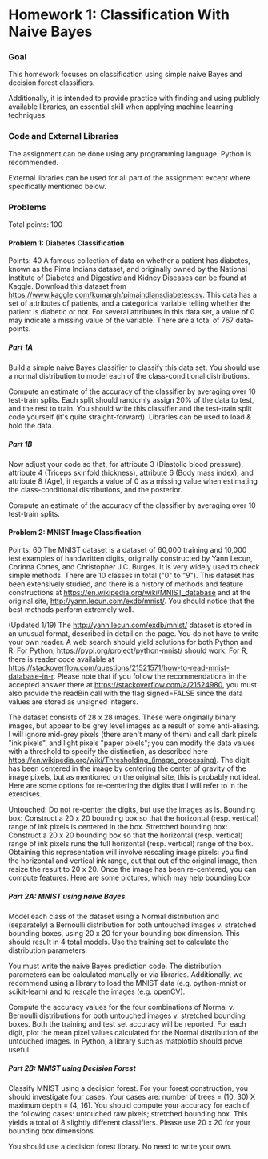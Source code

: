 # Homework 1: Classification With Naive Bayes

### Goal
This homework focuses on classification using simple naive Bayes and decision forest classifiers. 

Additionally, it is intended to provide practice with finding and using publicly available libraries, an essential skill when applying machine learning techniques.


### Code and External Libraries
The assignment can be done using any programming language.  Python is recommended.

External libraries can be used for all part of the assignment except where specifically mentioned below.

### Problems
Total points: 100
#### Problem 1: Diabetes Classification
Points: 40
A famous collection of data on whether a patient has diabetes, known as the Pima Indians dataset, and originally owned by the National Institute of Diabetes and Digestive and Kidney Diseases can be found at Kaggle. Download this dataset from https://www.kaggle.com/kumargh/pimaindiansdiabetescsv. This data has a set of attributes of patients, and a categorical variable telling whether the patient is diabetic or not. For several attributes in this data set, a value of 0 may indicate a missing value of the variable. There are a total of 767 data-points.

##### Part 1A 
Build a simple naive Bayes classifier to classify this data set. You should use a normal distribution to model each of the class-conditional distributions.

Compute an estimate of the accuracy of the classifier by averaging over 10 test-train splits. Each split should randomly assign 20% of the data to test, and the rest to train.
You should write this classifier and the test-train split code yourself (it's quite straight-forward).  Libraries can be used to load & hold the data.

##### Part 1B
Now adjust your code so that, for attribute 3 (Diastolic blood pressure), attribute 4 (Triceps skinfold thickness), attribute 6 (Body mass index), and attribute 8 (Age), it regards a value of 0 as a missing value when estimating the class-conditional distributions, and the posterior. 

Compute an estimate of the accuracy of the classifier by averaging over 10 test-train splits.
#### Problem 2: MNIST Image Classification
Points: 60
The MNIST dataset is a dataset of 60,000 training and 10,000 test examples of handwritten digits, originally constructed by Yann Lecun, Corinna Cortes, and Christopher J.C. Burges. It is very widely used to check simple methods. There are 10 classes in total ("0" to "9"). This dataset has been extensively studied, and there is a history of methods and feature constructions at https://en.wikipedia.org/wiki/MNIST_database and at the original site, http://yann.lecun.com/exdb/mnist/. You should notice that the best methods perform extremely well.

(Updated 1/19) The http://yann.lecun.com/exdb/mnist/ dataset is stored in an unusual format, described in detail on the page.  You do not have to write your own reader.  A web search should yield solutions for both Python and R.  For Python, https://pypi.org/project/python-mnist/ should work.  For R, there is reader code available at https://stackoverflow.com/questions/21521571/how-to-read-mnist-database-in-r. Please note that if you follow the recommendations in the accepted answer there at https://stackoverflow.com/a/21524980, you must also provide the readBin call with the flag signed=FALSE since the data values are stored as unsigned integers.

The dataset consists of 28 x 28 images. These were originally binary images, but appear to be grey level images as a result of some anti-aliasing. I will ignore mid-grey pixels (there aren't many of them) and call dark pixels "ink pixels", and light pixels "paper pixels"; you can modify the data values with a threshold to specify the distinction, as described here https://en.wikipedia.org/wiki/Thresholding_(image_processing). The digit has been centered in the image by centering the center of gravity of the image pixels, but as mentioned on the original site, this is probably not ideal. Here are some options for re-centering the digits that I will refer to in the exercises.

Untouched: Do not re-center the digits, but use the images as is.
Bounding box: Construct a 20 x 20 bounding box so that the horizontal (resp. vertical) range of ink pixels is centered in the box.
Stretched bounding box: Construct a 20 x 20 bounding box so that the horizontal (resp. vertical) range of ink pixels runs the full horizontal (resp. vertical) range of the box. Obtaining this representation will involve rescaling image pixels: you find the horizontal and vertical ink range, cut that out of the original image, then resize the result to 20 x 20. Once the image has been re-centered, you can compute features.
Here are some pictures, which may help
bounding box
##### Part 2A: MNIST using naive Bayes
Model each class of the dataset using a Normal distribution and (separately) a Bernoulli distribution for both untouched images v. stretched bounding boxes, using 20 x 20 for your bounding box dimension.  This should result in 4 total models.  Use the training set to calculate the distribution parameters.

You must write the naive Bayes prediction code.  The distribution parameters can be calculated manually or via libraries.  Additionally, we recommend using a library to load the MNIST data (e.g. python-mnist or scikit-learn) and to rescale the images (e.g. openCV).

Compute the accuracy values for the four combinations of Normal v. Bernoulli distributions for both untouched images v. stretched bounding boxes.  Both the training and test set accuracy will be reported.
For each digit, plot the mean pixel values calculated for the Normal distribution of the untouched images.  In Python, a library such as matplotlib should prove useful.
##### Part 2B: MNIST using Decision Forest
Classify MNIST using a decision forest.
For your forest construction, you should investigate four cases. Your cases are: number of trees = (10, 30) X maximum depth = (4, 16). You should compute your accuracy for each of the following cases: untouched raw pixels; stretched bounding box. This yields a total of 8 slightly different classifiers. Please use 20 x 20 for your bounding box dimensions.

You should use a decision forest library.  No need to write your own.
